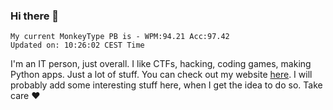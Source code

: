### Hi there 👋
<!-- PB START -->
```
My current MonkeyType PB is - WPM:94.21 Acc:97.42
Updated on: 10:26:02 CEST Time
```
<!-- PB END -->
I'm an IT person, just overall. I like CTFs, hacking, coding games, making Python apps. Just a lot of stuff.
You can check out my website [here](https://skill3472.github.io/).
I will probably add some interesting stuff here, when I get the idea to do so. Take care ❤️
